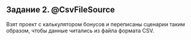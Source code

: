 ## Задание 2. @CsvFileSource

Взят проект с калькулятором бонусов и переписаны сценарии таким образом, чтобы данные читались из файла формата CSV.
